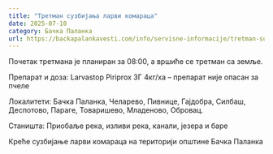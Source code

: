 ```yaml
---
title: "Третман сузбијања ларви комараца"
date: 2025-07-10
category: Бачка Паланка
url: https://backapalankavesti.com/info/servisne-informacije/tretman-suzbijanja-larvi-komaraca/
---
```


Почетак третмана је планиран за 08:00, а вршиће се третман са земље.

Препарат и доза: Larvastop Piriprox ЗГ 4кг/ха – препарат није опасан за пчеле

Локалитети: Бачка Паланка, Челарево, Пивнице, Гајдобра, Силбаш, Деспотово, Параге, Товаришево, Младеново, Обровац.

Станишта: Приобаље река, изливи река, канали, језера и баре

Креће сузбијање ларви комараца на територији општине Бачка Паланка
